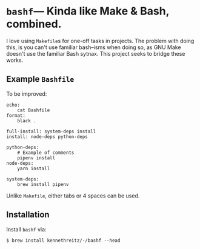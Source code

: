 # `bashf`— Kinda like Make & Bash, combined.

I love using `Makefile`s for one-off tasks in projects. The problem with doing this, is you can't use familiar bash–isms when doing so, as GNU Make doesn't use the familiar Bash sytnax. This project seeks to bridge these works.

## Example `Bashfile`

To be improved:

```make
echo:
    cat Bashfile
format:
    black .

full-install: system-deps install
install: node-deps python-deps

python-deps:
    # Example of comments
    pipenv install
node-deps:
    yarn install

system-deps:
    brew install pipenv
```

Unlike `Makefile`, either tabs or 4 spaces can be used.

## Installation

Install `bashf` via:

    $ brew install kennethreitz/-/bashf --head
